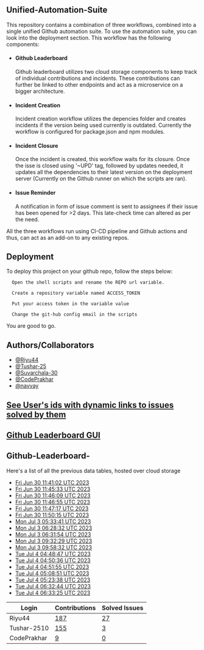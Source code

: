 
## Unified-Automation-Suite

This repository contains a combination of three workflows, combined into a single unified Github automation suite. To use the automation suite, you can look into the deployment section.
This workflow has the following components:
 - #### Github Leaderboard
   Github leaderboard utilizes two cloud storage components to keep track of individual contributions and incidents. These contributions can further be linked to other endpoints and act as a microservice on a bigger architecture.

- #### Incident Creation
  Incident creation workflow utilizes the depencies folder and creates incidents if the version being used currently is outdated. Currently the workflow is configured for package.json and npm modules.

- #### Incident Closure
  Once the incident is created, this workflow waits for its closure. Once the isse is closed using '~UPD' tag, followed by updates needed, it updates all the dependencies to their latest version on the deployment server (Currently on the Github runner on which the scripts are ran).
  
- #### Issue Reminder
  A notification in form of issue comment is sent to assignees if their issue has been opened for >2 days. This late-check time can altered as per the need.

All the three workflows run using CI-CD pipeline and Github actions and thus, can act as an add-on to any existing repos.
## Deployment

To deploy this project on your github repo, follow the steps below:

```
  Open the shell scripts and rename the REPO url variable.
```
```
  Create a repository variable named ACCESS_TOKEN
```
```
  Put your access token in the variable value
```
```
  Change the git-hub config email in the scripts
```
You are good to go.
## Authors/Collaborators

- [@Riyu44](https://www.github.com/Riyu44)
- [@Tushar-25](https://github.com/Tushar-2510)
- [@Suvarchala-30](https://github.com/Suvarchala-30)
- [@CodePrakhar](https://github.com/CodePrakhar)
- [@navvay](https://github.com/navvay)

## [See User's ids with dynamic links to issues solved by them](https://github.com/Sopra-Banking-Software-Interns/unified-automation-suite/blob/main/issues.md)
## [Github Leaderboard GUI](https://sopra-banking-software-interns.github.io/)
## Github-Leaderboard- 
Here's a list of all the previous data tables, hosted over cloud storage
- [Fri Jun 30 11:41:02 UTC 2023](https://us-central1-js-capstone-backend.cloudfunctions.net/api/games/FuUBbB26hWtsH4irSVfD/scores/)
- [Fri Jun 30 11:45:33 UTC 2023](https://us-central1-js-capstone-backend.cloudfunctions.net/api/games/kpCMfYhSh4JPdhvzPtpd/scores/)
- [Fri Jun 30 11:46:09 UTC 2023](https://us-central1-js-capstone-backend.cloudfunctions.net/api/games/AXTgZEEGhY3UDZWArfN5/scores/)
- [Fri Jun 30 11:46:55 UTC 2023](https://us-central1-js-capstone-backend.cloudfunctions.net/api/games/U3YwIuj10vop2p8RoPDX/scores/)
- [Fri Jun 30 11:47:17 UTC 2023](https://us-central1-js-capstone-backend.cloudfunctions.net/api/games/0piUKfPESwWMtLTPlRiq/scores/)
- [Fri Jun 30 11:50:15 UTC 2023](https://us-central1-js-capstone-backend.cloudfunctions.net/api/games/SF07c3yuVNUrEFpjpbdf/scores/)
- [Mon Jul  3 05:33:41 UTC 2023](https://us-central1-js-capstone-backend.cloudfunctions.net/api/games/9mv2EVbYuyKhthu9JxVp/scores/)
- [Mon Jul  3 06:28:32 UTC 2023](https://us-central1-js-capstone-backend.cloudfunctions.net/api/games/lPkp0E1hQHFCNicXFdFv/scores/)
- [Mon Jul  3 06:31:54 UTC 2023](https://us-central1-js-capstone-backend.cloudfunctions.net/api/games/J58Kd2mtg2p2QBzq8HUi/scores/)
- [Mon Jul  3 09:32:29 UTC 2023](https://us-central1-js-capstone-backend.cloudfunctions.net/api/games/iAorwVMXMfAc9dVIOCC2/scores/)
- [Mon Jul  3 09:58:32 UTC 2023](https://us-central1-js-capstone-backend.cloudfunctions.net/api/games/7LmrfIJbaONwpRrFJ1Sy/scores/)
- [Tue Jul  4 04:48:47 UTC 2023](https://us-central1-js-capstone-backend.cloudfunctions.net/api/games/QZDsFoyYeXAylDlAQR3e/scores/)
- [Tue Jul  4 04:50:36 UTC 2023](https://us-central1-js-capstone-backend.cloudfunctions.net/api/games/PgPJCDKtFtzrBOsLq8Uc/scores/)
- [Tue Jul  4 04:51:55 UTC 2023](https://us-central1-js-capstone-backend.cloudfunctions.net/api/games/81f0KQdlxkzPsh2YK0vB/scores/)
- [Tue Jul  4 05:08:51 UTC 2023](https://us-central1-js-capstone-backend.cloudfunctions.net/api/games/s710uZ2gbmtIJSA2xn4m/scores/)
- [Tue Jul  4 05:23:38 UTC 2023](https://us-central1-js-capstone-backend.cloudfunctions.net/api/games/kSv2lnQQQViBSMrSXN8E/scores/)
- [Tue Jul  4 06:32:44 UTC 2023](https://us-central1-js-capstone-backend.cloudfunctions.net/api/games/zWPo438GgoACwv4WPoar/scores/)
- [Tue Jul  4 06:33:25 UTC 2023](https://us-central1-js-capstone-backend.cloudfunctions.net/api/games/Lc2jIUlk99lm9TSjtnLO/scores/)
<!--START_TABLE-->
| Login        | Contributions | Solved Issues |
| ------------ | ------------- | ------------- |
| Riyu44 | [187](https://github.com/Sopra-Banking-Software-Interns/Github-Leaderboard/commits?author=Riyu44) | [27](https://getpantry.cloud/apiv1/pantry/860a0c02-c763-41ca-9d31-ec787fc3202a/basket/Riyu44) |
| Tushar-2510 | [155](https://github.com/Sopra-Banking-Software-Interns/Github-Leaderboard/commits?author=Tushar-2510) | [3](https://getpantry.cloud/apiv1/pantry/860a0c02-c763-41ca-9d31-ec787fc3202a/basket/Tushar-2510) |
| CodePrakhar | [9](https://github.com/Sopra-Banking-Software-Interns/Github-Leaderboard/commits?author=CodePrakhar) | [0](https://getpantry.cloud/apiv1/pantry/860a0c02-c763-41ca-9d31-ec787fc3202a/basket/CodePrakhar) |
<!--END_TABLE-->
